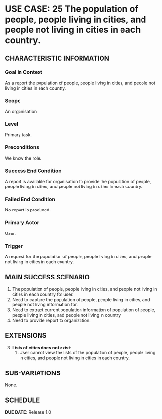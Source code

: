 # USE CASE: 25 The population of people, people living in cities, and people not living in cities in each country.

## CHARACTERISTIC INFORMATION

### Goal in Context

As a report the population of people, people living in cities, and people not living in cities in each country.

### Scope

An organisation

### Level

Primary task.

### Preconditions

We know the role.

### Success End Condition

A report is available for organisation to provide the population of people, people living in cities, and people not living in cities in each country.

### Failed End Condition

No report is produced.

### Primary Actor

User.

### Trigger

A request for the population of people, people living in cities, and people not living in cities in each country.

## MAIN SUCCESS SCENARIO

1. The population of people, people living in cities, and people not living in cities in each country for user.
2. Need to capture the population of people, people living in cities, and people not living information for.
3. Need to extract current population information of population of people, people living in cities, and people not living in country.
4. Need to  provide report to organization.

## EXTENSIONS

3. **Lists of  cities does not exist**:
    1. User cannot view the lists of the population of people, people living in cities, and people not living in cities in each country.

## SUB-VARIATIONS

None.

## SCHEDULE

**DUE DATE**: Release 1.0
